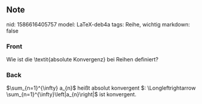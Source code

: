 ## Note
nid: 1586616405757
model: LaTeX-deb4a
tags: Reihe, wichtig
markdown: false

### Front
Wie ist die \textit{absolute Konvergenz} bei Reihen definiert?

### Back
$\sum_{n=1}^{\infty} a_{n}$ heißt absolut konvergent $: \Longleftrightarrow \sum_{n=1}^{\infty}\left|a_{n}\right|$ ist konvergent.

